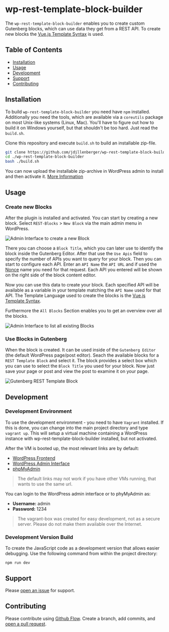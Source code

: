 # wp-rest-template-block-builder

The `wp-rest-template-block-builder` enables you to create custom Gutenberg blocks, which can use data they get from a REST API.
To create new blocks the [Vue.js Template Syntax](https://vuejs.org/v2/guide/syntax.html) is used.


## Table of Contents

- [Installation](#installation)
- [Usage](#usage)
- [Development](#development)
- [Support](#support)
- [Contributing](#contributing)

## Installation

To build `wp-rest-template-block-builder` you need have `npm` installed.
Additionally you need the tools, which are available via a `coreutils` package on most Unix-like systems (Linux, Mac).
You'll have to figure out how to build it on Windows yourself, but that shouldn't be too hard. Just read the `build.sh`.

Clone this repository and execute `build.sh` to build an installable zip-file.

```sh
git clone https://github.com/jdillenberger/wp-rest-template-block-builder
cd ./wp-rest-template-block-builder
bash ./build.sh
```

You can now upload the installable zip-archive in WordPress admin to install and then activate it. [More Information ](https://wordpress.org/support/article/managing-plugins/#manual-upload-via-wordpress-admin)

## Usage

### Create new Blocks

After the plugin is installed and activated. You can start by creating a new block. Select `REST-Blocks` > `New Block` via the main admin menu in WordPress.  

![Admin Interface to create a new Block](https://cloud.jandillenberger.com/index.php/apps/files_sharing/publicpreview/bsmrk2WGbKqg6FH?fileId=5912&file=/new-block.png&x=2560&y=1440&a=true)

There you can choose a `Block Title`, which you can later use to identify the block inside the Gutenberg Editor.
After that use the `Use Apis` field to specify the number of APIs you want to query for your block.
Then you can start to configure each API. Enter an `API Name` the `API URL` and if used the [Nonce](https://codex.wordpress.org/WordPress_Nonces) name you need for that request.
Each API you entered will be shown on the right side of the block content editor.

Now you can use this data to create your block. Each specified API will be available as a variable in your template matching the `API Name` used for that API.
The Template Language used to create the blocks is the [Vue.js Template Syntax](https://vuejs.org/v2/guide/syntax.html). 

Furthermore the `All Blocks` Section enables you to get an overview over all the blocks.

![Admin Interface to list all existing Blocks](https://cloud.jandillenberger.com/index.php/apps/files_sharing/publicpreview/bsmrk2WGbKqg6FH?fileId=5910&file=/all-blocks.png&x=2560&y=1440&a=true)

### Use Blocks in Gutenberg

When the block is created. It can be used inside of the `Gutenberg Editor` (the default WordPress page/post editor). 
Seach the available blocks for a `REST Template Block` and select it.
The block provides a select box which you can use to select the `Block Title` you used for your block.
Now just save your page or post and view the post to examine it on your page. 

![Gutenberg REST Template Block](https://cloud.jandillenberger.com/index.php/apps/files_sharing/publicpreview/bsmrk2WGbKqg6FH?fileId=5938&file=/gutenberg-block.png&x=2560&y=1440&a=true)

## Development

### Development Environment

To use the development environment - you need to have `Vagrant` installed.
If this is done, you can change into the main project directory and type `vagrant up`.
This will setup a virtual machine containing a WordPress instance with wp-rest-template-block-builder installed, but not activated.

After the VM is booted up, the most relevant links are by default:
- [WordPress Frontend](http://192.168.13.37/wordpress)
- [WordPress Admin Interface](http://192.168.13.37/wordpress/wp-admin)
- [phpMyAdmin](http://192.168.13.37/phpmyadmin/)

> The default links may not work if you have other VMs running, that wants to use the same url.

You can login to the WordPress admin interface or to phyMyAdmin as:
- **Username:** admin
- **Password:** 1234

> The vagrant-box was created for easy development, not as a secure server. Please do not make them available over the Internet. 

### Development Version Build

To create the JavaScript code as a development version that allows easier debugging. Use the following command from within the project directory:

```
npm run dev
```

## Support

Please [open an issue](https://github.com/jdillenberger/wp-rest-template-block-builder/issues/new) for support.

## Contributing

Please contribute using [Github Flow](https://guides.github.com/introduction/flow/). Create a branch, add commits, and [open a pull request](https://github.com/jdillenberger/wp-mintfit/compare).
